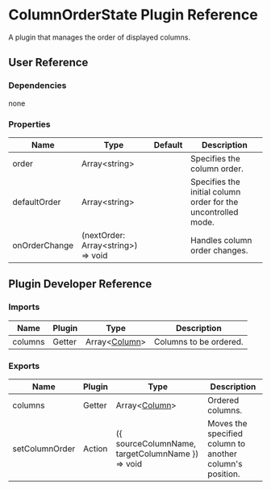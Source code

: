 # ColumnOrderState Plugin Reference

A plugin that manages the order of displayed columns.

## User Reference

### Dependencies

none

### Properties

Name | Type | Default | Description
-----|------|---------|------------
order | Array&lt;string&gt; | | Specifies the column order.
defaultOrder | Array&lt;string&gt; | | Specifies the initial column order for the uncontrolled mode.
onOrderChange | (nextOrder: Array&lt;string&gt;) => void | | Handles column order changes.

## Plugin Developer Reference

### Imports

Name | Plugin | Type | Description
-----|--------|------|------------
columns | Getter | Array&lt;[Column](grid.md#column)&gt; | Columns to be ordered.


### Exports

Name | Plugin | Type | Description
-----|--------|------|------------
columns | Getter | Array&lt;[Column](grid.md#column)&gt; | Ordered columns.
setColumnOrder | Action | ({ sourceColumnName, targetColumnName }) => void | Moves the specified column to another column's position.
